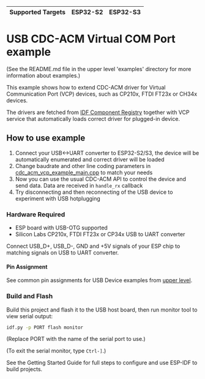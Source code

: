 | Supported Targets | ESP32-S2 | ESP32-S3 |
| ----------------- | -------- | -------- |

# USB CDC-ACM Virtual COM Port example

(See the README.md file in the upper level 'examples' directory for more information about examples.)

This example shows how to extend CDC-ACM driver for Virtual Communication Port (VCP) devices,
such as CP210x, FTDI FT23x or CH34x devices.

The drivers are fetched from [IDF Component Registry](https://components.espressif.com/) together with VCP service that automatically loads correct driver for plugged-in device.

## How to use example

1. Connect your USB<->UART converter to ESP32-S2/S3, the device will be automatically enumerated and correct driver will be loaded
2. Change baudrate and other line coding parameters in [cdc_acm_vcp_example_main.cpp](main/cdc_acm_vcp_example_main.cpp) to match your needs
3. Now you can use the usual CDC-ACM API to control the device and send data. Data are received in `handle_rx` callback
4. Try disconnecting and then reconnecting of the USB device to experiment with USB hotplugging

### Hardware Required

* ESP board with USB-OTG supported
* Silicon Labs CP210x, FTDI FT23x or CP34x USB to UART converter

Connect USB_D+, USB_D-, GND and +5V signals of your ESP chip to matching signals on USB to UART converter.

#### Pin Assignment

See common pin assignments for USB Device examples from [upper level](../../../README.md#common-pin-assignments).

### Build and Flash

Build this project and flash it to the USB host board, then run monitor tool to view serial output:

```bash
idf.py -p PORT flash monitor
```

(Replace PORT with the name of the serial port to use.)

(To exit the serial monitor, type ``Ctrl-]``.)

See the Getting Started Guide for full steps to configure and use ESP-IDF to build projects.
